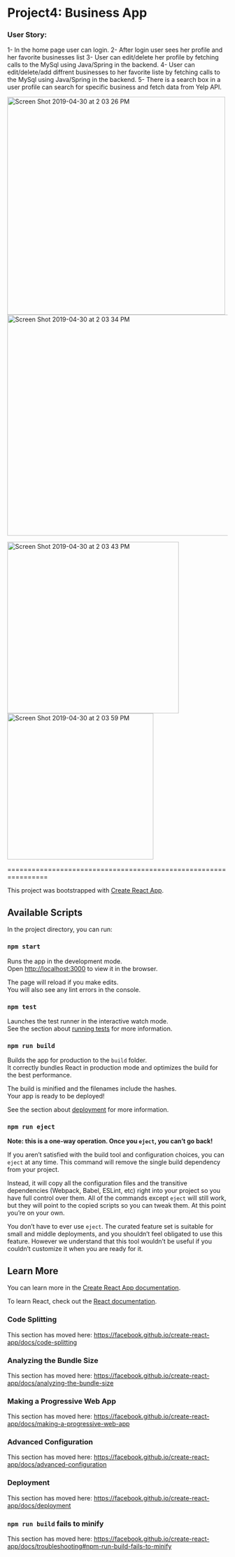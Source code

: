 # Project4: Business App

### User Story:
1- In the home page user can login.
2- After login user sees her profile and her favorite businesses list
3- User can edit/delete her profile by fetching calls to the MySql using Java/Spring in the backend.
4- User can edit/delete/add diffrent businesses to her favorite liste by fetching calls to the MySql using Java/Spring in the backend.
5- There is a search box in a user profile can search for specific business and fetch data from Yelp API.

<img width="498" alt="Screen Shot 2019-04-30 at 2 03 26 PM" src="https://user-images.githubusercontent.com/26368039/57001701-661d7e80-6b77-11e9-8c75-c08b5fc63a20.png">   <img width="505" alt="Screen Shot 2019-04-30 at 2 03 34 PM" src="https://user-images.githubusercontent.com/26368039/57001728-8d744b80-6b77-11e9-933e-0a7adfa72761.png">

<img width="392" alt="Screen Shot 2019-04-30 at 2 03 43 PM" src="https://user-images.githubusercontent.com/26368039/57001735-91a06900-6b77-11e9-9b37-d43e58e6d99d.png">

<img width="334" alt="Screen Shot 2019-04-30 at 2 03 59 PM" src="https://user-images.githubusercontent.com/26368039/57001742-96651d00-6b77-11e9-8fcb-d26bcbfd39f8.png">








================================================================

This project was bootstrapped with [Create React App](https://github.com/facebook/create-react-app).

## Available Scripts

In the project directory, you can run:

### `npm start`

Runs the app in the development mode.<br>
Open [http://localhost:3000](http://localhost:3000) to view it in the browser.

The page will reload if you make edits.<br>
You will also see any lint errors in the console.

### `npm test`

Launches the test runner in the interactive watch mode.<br>
See the section about [running tests](https://facebook.github.io/create-react-app/docs/running-tests) for more information.

### `npm run build`

Builds the app for production to the `build` folder.<br>
It correctly bundles React in production mode and optimizes the build for the best performance.

The build is minified and the filenames include the hashes.<br>
Your app is ready to be deployed!

See the section about [deployment](https://facebook.github.io/create-react-app/docs/deployment) for more information.

### `npm run eject`

**Note: this is a one-way operation. Once you `eject`, you can’t go back!**

If you aren’t satisfied with the build tool and configuration choices, you can `eject` at any time. This command will remove the single build dependency from your project.

Instead, it will copy all the configuration files and the transitive dependencies (Webpack, Babel, ESLint, etc) right into your project so you have full control over them. All of the commands except `eject` will still work, but they will point to the copied scripts so you can tweak them. At this point you’re on your own.

You don’t have to ever use `eject`. The curated feature set is suitable for small and middle deployments, and you shouldn’t feel obligated to use this feature. However we understand that this tool wouldn’t be useful if you couldn’t customize it when you are ready for it.

## Learn More

You can learn more in the [Create React App documentation](https://facebook.github.io/create-react-app/docs/getting-started).

To learn React, check out the [React documentation](https://reactjs.org/).

### Code Splitting

This section has moved here: https://facebook.github.io/create-react-app/docs/code-splitting

### Analyzing the Bundle Size

This section has moved here: https://facebook.github.io/create-react-app/docs/analyzing-the-bundle-size

### Making a Progressive Web App

This section has moved here: https://facebook.github.io/create-react-app/docs/making-a-progressive-web-app

### Advanced Configuration

This section has moved here: https://facebook.github.io/create-react-app/docs/advanced-configuration

### Deployment

This section has moved here: https://facebook.github.io/create-react-app/docs/deployment

### `npm run build` fails to minify

This section has moved here: https://facebook.github.io/create-react-app/docs/troubleshooting#npm-run-build-fails-to-minify
